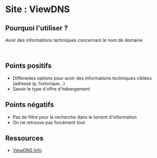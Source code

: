 # Site : ViewDNS

## Pourquoi l'utiliser ? 

Avoir des informations techniques concernant le nom de domaine

<br>

## Points positifs

- Différentes options pour avoir des informations techniques ciblées (adresse ip, historique...)
- Savoir le type d'offre d'hébergement

## Points négatifs

- Pas de filtre pour la recherche dans le torrent d'information
- On ne retrouve pas forcément tout

## Ressources

- <a href="https://viewdns.info/"> ViewDNS Info </a>
